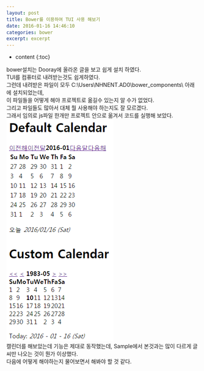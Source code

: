 ```yaml
---
layout: post
title: Bower를 이용하여 TUI 사용 해보기
date: 2016-01-16 14:46:10
categories: bower
excerpt: excerpt
---
```



* content
{:toc}


bower설치는 Dooray에 올라온 글을 보고 쉽게 설치 하였다.   
TUI를 컴퓨터로 내려받는것도 쉽게하였다.   
그런데 내려받은 파일이 모두 C:\Users\NHNENT.AD0\bower_components\ 아래에 설치되었는데,  
이 파일들을 어떻게 해야 프로젝트로 옮길수 있는지 알 수가 없었다.  
그리고 파일들도 많아서 대체 뭘 사용해야 하는지도 잘 모르겠다.  
그래서 임의로 js파일 한개만 프로젝트 안으로 옮겨서 코드를 실행해 보았다.  
![cal.PNG](https://raw.githubusercontent.com/renovatio10/renovatio10.github.io/master/_posts/cal.PNG)  
캘린더를 해보았는데 기능은 제대로 동작했는데, Sample에서 본것과는 많이 다르게 글씨만 나오는 것이 뭔가 이상했다.    
다음에 어떻게 해야하는지 물어보면서 해봐야 할 것 같다.  
